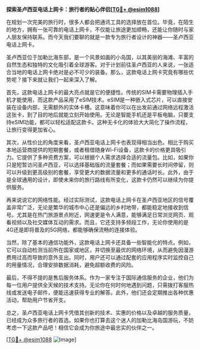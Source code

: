 **探索圣卢西亚电话上网卡：旅行者的贴心伴侣[[TG💪+ @esim1088](https://t.me/s/esim1088)]**

在规划一次完美的旅行时，很多人都会把通讯工具的选择放在首位。毕竟，在陌生的地方，拥有一张可靠的电话上网卡，不仅能让旅途更加顺畅，还能让你随时与家人朋友保持联系。而今天我们要聊的就是一款专为旅行者设计的神器——圣卢西亚电话上网卡。

圣卢西亚位于加勒比海东部，是一个风景如画的小岛国，以其美丽的海滩、丰富的自然生态和独特的文化吸引着全球游客。对于计划前往圣卢西亚的人来说，一张适合当地的电话上网卡绝对是必不可少的装备。那么，这款电话上网卡究竟有哪些优势呢？接下来就让我们一起来深入了解。

首先，这款电话上网卡的最大亮点就是它的便捷性。传统的SIM卡需要物理插入手机才能使用，而这款产品采用了eSIM技术。eSIM是一种嵌入式芯片，可以直接安装在设备内部，无需额外的实体卡槽。这意味着你可以在出发前通过网络远程激活这张卡，到了目的地后就能立刻开始使用。无论是智能手机还是平板电脑，只要支持eSIM功能，都可以轻松适配这款卡。这种无卡化的体验大大简化了操作流程，让旅行变得更加省心。

其次，从性价比的角度来看，圣卢西亚电话上网卡也表现得相当出色。相比于购买本地运营商提供的短期套餐，或者租借随身Wi-Fi设备，这款卡的价格更具吸引力。它提供了多种资费方案，可以根据个人需求选择合适的流量包。比如，如果你只是短暂访问圣卢西亚，可以选择基础版的流量套餐；而如果需要长时间停留，则可以升级到更高级别的套餐，享受更大的数据流量和更多的通话时长。此外，由于是全球通用的设计，即使未来你的旅行路线有所变化，这款卡仍然可以继续为你提供服务。

再来说说它的网络性能。经过实际测试，这款电话上网卡在圣卢西亚地区的信号覆盖非常广泛，无论是繁华的城市中心还是偏远的乡村地带，都能稳定地接收到信号。尤其是在热门旅游景点附近，网速更是令人满意，能够满足日常浏览网页、观看视频以及社交媒体互动的需求。而且，它还支持多频段工作，无论你使用的是4G还是即将普及的5G网络，都能够确保流畅的连接体验。

当然，除了基本的通信功能外，这款电话上网卡还具备一些智能化的特点。例如，它可以自动检测当前所在国家或地区，并切换至最优的网络环境，从而避免因漫游费用过高而导致的意外支出。同时，用户还可以通过配套的应用程序实时监控自己的用量情况，合理安排数据消耗，避免超额收费的风险。

最后，不得不提的是售后服务体系。作为一家专注于国际通信服务的企业，他们为每一位用户提供全天候的技术支持。无论你在何时何地遇到问题，只需拨打客服热线或发送电子邮件，便能迅速获得专业的解答。此外，他们还会定期推出各种优惠活动，帮助用户节省开支。

总之，圣卢西亚电话上网卡凭借其创新的技术、实惠的价格以及卓越的服务质量，已经成为众多旅行者的首选。如果你也打算去这个迷人的加勒比海岛国游玩，不妨考虑一下这款产品吧！相信它会成为你旅途中最忠实的伙伴之一。

[[TG💪+ @esim1088](https://t.me/s/esim1088) ![Image](https://i.postimg.cc/4NQfJmqS/Snipaste-2025-05-13-00-14-12.png)]